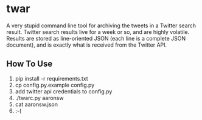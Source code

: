 twar
====

A very stupid command line tool for archiving the tweets in a Twitter
search result. Twitter search results live for a week or so, and are highly
volatile. Results are stored as line-oriented JSON (each line is a
complete JSON document), and is exactly what is received from the Twitter API. 

How To Use
----------

1. pip install -r requirements.txt
1. cp config.py.example config.py
1. add twitter api credentials to config.py
1. ./twarc.py aaronsw
1. cat aaronsw.json
1. :-(


